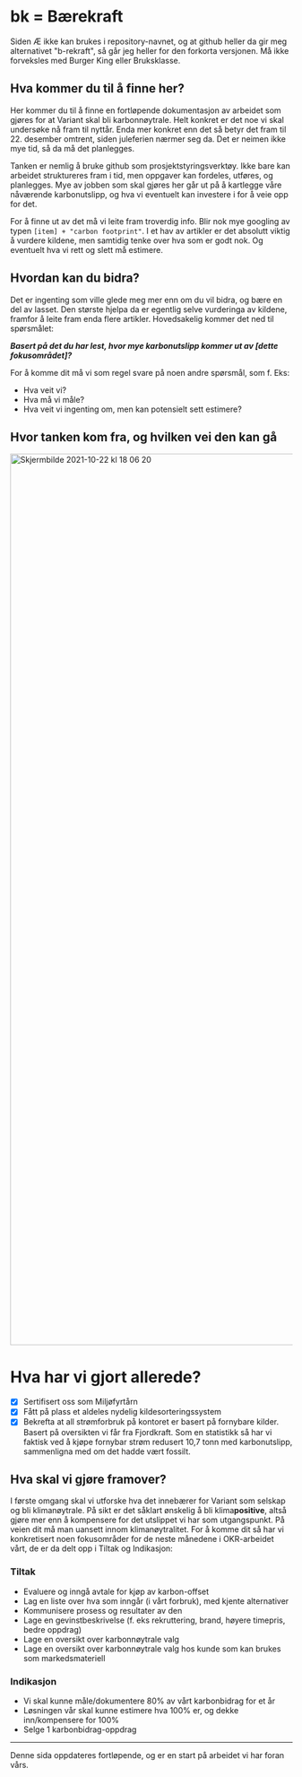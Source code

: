 # bk = Bærekraft
Siden Æ ikke kan brukes i repository-navnet, og at github heller da gir meg alternativet "b-rekraft", så går jeg heller for den forkorta versjonen. Må ikke forveksles med Burger King eller Bruksklasse.

## Hva kommer du til å finne her?
Her kommer du til å finne en fortløpende dokumentasjon av arbeidet som gjøres for at Variant skal bli karbonnøytrale. Helt konkret er det noe vi skal undersøke nå fram til nyttår. Enda mer konkret enn det så betyr det fram til 22. desember omtrent, siden juleferien nærmer seg da. Det er neimen ikke mye tid, så da må det planlegges.

Tanken er nemlig å bruke github som prosjektstyringsverktøy. Ikke bare kan arbeidet struktureres fram i tid, men oppgaver kan fordeles, utføres, og planlegges. Mye av jobben som skal gjøres her går ut på å kartlegge våre nåværende karbonutslipp, og hva vi eventuelt kan investere i for å veie opp for det.

For å finne ut av det må vi leite fram troverdig info. Blir nok mye googling av typen `[item] + "carbon footprint"`. I et hav av artikler er det absolutt viktig å vurdere kildene, men samtidig tenke over hva som er godt nok. Og eventuelt hva vi rett og slett må estimere.

## Hvordan kan du bidra?
Det er ingenting som ville glede meg mer enn om du vil bidra, og bære en del av lasset. Den største hjelpa da er egentlig selve vurderinga av kildene, framfor å leite fram enda flere artikler. Hovedsakelig kommer det ned til spørsmålet:

**_Basert på det du har lest, hvor mye karbonutslipp kommer ut av [dette fokusområdet]?_**

For å komme dit må vi som regel svare på noen andre spørsmål, som f. Eks:
* Hva veit vi?
* Hva må vi måle?
* Hva veit vi ingenting om, men kan potensielt sett estimere?

## Hvor tanken kom fra, og hvilken vei den kan gå

<img width="1590" alt="Skjermbilde 2021-10-22 kl  18 06 20" src="https://user-images.githubusercontent.com/72508979/138487569-41c0bd86-0418-42df-8ba8-8de7c2fdadb6.png">

# Hva har vi gjort allerede?
- [x] Sertifisert oss som Miljøfyrtårn
- [x] Fått på plass et aldeles nydelig kildesorteringssystem
- [x] Bekrefta at all strømforbruk på kontoret er basert på fornybare kilder. Basert på oversikten vi får fra Fjordkraft. Som en statistikk så har vi faktisk ved å kjøpe fornybar strøm redusert 10,7 tonn med karbonutslipp, sammenligna med om det hadde vært fossilt.

## Hva skal vi gjøre framover?
I første omgang skal vi utforske hva det innebærer for Variant som selskap og bli klimanøytrale. På sikt er det såklart ønskelig å bli klima**positive**, altså gjøre mer enn å kompensere for det utslippet vi har som utgangspunkt. På veien dit må man uansett innom klimanøytralitet. For å komme dit så har vi konkretisert noen fokusområder for de neste månedene i OKR-arbeidet vårt, de er da delt opp i Tiltak og Indikasjon:

### Tiltak

- Evaluere og inngå avtale for kjøp av karbon-offset
- Lag en liste over hva som inngår (i vårt forbruk), med kjente alternativer
- Kommunisere prosess og resultater av den
- Lage en gevinstbeskrivelse (f. eks rekruttering, brand, høyere timepris, bedre oppdrag)
- Lage en oversikt over karbonnøytrale valg
- Lage en oversikt over karbonnøytrale valg hos kunde som kan brukes som markedsmateriell

### Indikasjon

- Vi skal kunne måle/dokumentere 80% av vårt karbonbidrag for et år
- Løsningen vår skal kunne estimere hva 100% er, og dekke inn/kompensere for 100%
- Selge 1 karbonbidrag-oppdrag
----

Denne sida oppdateres fortløpende, og er en start på arbeidet vi har foran vårs.
